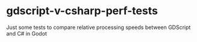 # gdscript-v-csharp-perf-tests
Just some tests to compare relative processing speeds between GDScript and C# in Godot

